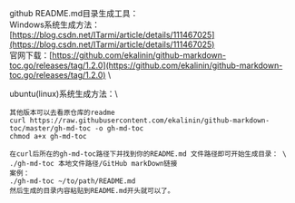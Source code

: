 github README.md目录生成工具：\
Windows系统生成方法：[https://blog.csdn.net/ITarmi/article/details/111467025](https://blog.csdn.net/ITarmi/article/details/111467025) \
官网下载：[https://github.com/ekalinin/github-markdown-toc.go/releases/tag/1.2.0](https://github.com/ekalinin/github-markdown-toc.go/releases/tag/1.2.0) \

ubuntu(linux)系统生成方法：\
```shell
其他版本可以去看原仓库的readme
curl https://raw.githubusercontent.com/ekalinin/github-markdown-toc/master/gh-md-toc -o gh-md-toc
chmod a+x gh-md-toc

在curl后所在的gh-md-toc路径下并找到你的README.md 文件路径即可开始生成目录： \
./gh-md-toc 本地文件路径/GitHub markDown链接
案例：
./gh-md-toc ~/to/path/README.md 
然后生成的目录内容粘贴到README.md开头就可以了。

```

